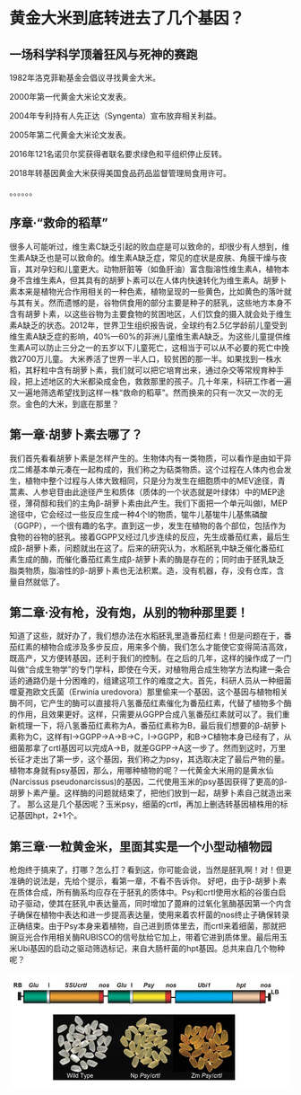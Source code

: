 # 黄金大米到底转进去了几个基因？

## 一场科学科学顶着狂风与死神的赛跑

1982年洛克菲勒基金会倡议寻找黄金大米。

2000年第一代黄金大米论文发表。

2004年专利持有人先正达（Syngenta）宣布放弃相关利益。

2005年第二代黄金大米论文发表。

2016年121名诺贝尔奖获得者联名要求绿色和平组织停止反转。

2018年转基因黄金大米获得美国食品药品监督管理局食用许可。

。。。。。。

## 序章·“救命的稻草”

很多人可能听过，维生素C缺乏引起的败血症是可以致命的，却很少有人想到，维生素A缺乏也是可以致命的。维生素A缺乏症，常见的症状是皮肤、角膜干燥与夜盲，其对孕妇和儿童更大。动物肝脏等（如鱼肝油）富含脂溶性维生素A，植物本身不含维生素A，但其具有的胡萝卜素可以在人体内快速转化为维生素A。胡萝卜素本来是植物光合作用相关的一种色素，植物呈现的一些黄色，比如黄色的落叶就与其有关。然而遗憾的是，谷物供食用的部分主要是种子的胚乳，这些地方本身不含有胡萝卜素，以这些谷物为主要食物的贫困地区，人们饮食的摄入就会处于维生素A缺乏的状态。2012年，世界卫生组织报告说，全球约有2.5亿学龄前儿童受到维生素A缺乏症的影响，40%—60%的非洲儿童维生素A缺乏。为这些儿童提供维生素A可以防止三分之一的五岁以下儿童死亡，这相当于可以从不必要的死亡中挽救2700万儿童。
大米养活了世界一半人口，较贫困的那一半。如果找到一株水稻，其籽粒中含有胡萝卜素，我们就可以把它培育出来，通过杂交等常规育种手段，把上述地区的大米都染成金色，救救那里的孩子。几十年来，科研工作者一遍又一遍地筛选希望找到这样一株“救命的稻草”。然而换来的只有一次又一次的无奈。金色的大米，到底在那里？

## 第一章·胡萝卜素去哪了？

我们首先看看胡萝卜素是怎样产生的。生物体内有一类物质，可以看作是由如干异戊二烯基本单元凑在一起构成的，我们称之为萜类物质。这个过程在人体内也会发生，植物中整个过程与人体大致相同，只是分为发生在细胞质中的MEV途径，青蒿素、人参皂苷由此途径产生和质体（质体的一个状态就是叶绿体）中的MEP途径，薄荷醇和我们的主角β-胡萝卜素由此产生。我们下面把一个单元叫做I，MEP途径中，它会经过一些反应生成一种4个I的物质，牻牛儿基牻牛儿基焦磷酸（GGPP），一个很有趣的名字。直到这一步，发生在植物的各个部位，包括作为食物的谷物的胚乳。接着GGPP又经过几步连续的反应，先生成番茄红素，最后生成β-胡萝卜素，问题就出在这了。后来的研究认为，水稻胚乳中缺乏催化番茄红素生成的酶，而催化番茄红素生成β-胡萝卜素的酶是存在的；同时由于胚乳缺乏脂类物质，脂溶性的β-胡萝卜素也无法积累。造，没有机器，存，没有仓库，含量自然就低了。

## 第二章·没有枪，没有炮，从别的物种那里要！

知道了这些，就好办了，我们想办法在水稻胚乳里造番茄红素！但是问题在于，番茄红素的植物合成涉及多步反应，用来多个酶，我们怎么才能使它变得简洁高效，既高产，又方便转基因，还利于我们的控制。在之后的几年，这样的操作成了一门叫做“合成生物学”的专门学科，即使在今天，对植物用合成生物学方法构建一条合适的通路仍是十分困难的，组建这项工作的难度之大。首先，科研人员从一种细菌噬夏孢欧文氏菌（Erwinia uredovora）那里偷来一个基因，这个基因与植物相关酶不同，它产生的酶可以直接将八氢番茄红素催化为番茄红素，代替了植物多个酶的作用，且效果更好。这样，只需要从GGPP合成八氢番茄红素就可以了。我们重新梳理一下，将八氢番茄红素称为A，番茄红素称为B，最后我们想要的β-胡萝卜素称为C，这样有I→GGPP→A→B→C，I→GGPP，和B→C植物本身已经有了，从细菌那拿了crtI基因可以完成A→B，就差GGPP→A这一步了。然而到这时，万里长征才走出了第一步，这个基因，我们称之为psy，其选取决定了最后产物的量。植物本身就有psy基因，那么，用哪种植物的呢？一代黄金大米用的是黄水仙(Narcissus pseudonarcissus)的基因，二代使用玉米的psy基因获得了更高的β-胡萝卜素产量。这样酶的问题就结束了，把他们放到一起，胡萝卜素自己就造出来了。
那么这是几个基因呢？玉米psy，细菌的crtI，再加上删选转基因植株用的标记基因hpt，2+1个。

## 第三章·一粒黄金米，里面其实是一个小型动植物园

枪炮终于搞来了，打哪？怎么打？看到这，你可能会说，当然是胚乳啊！对！但更准确的说法是，先给个提示，看第一章，不看不告诉你。
好吧，由于β-胡萝卜素在质体合成，所有酶系均应存在于胚乳的质体中。Psy和crtI使用水稻的谷蛋白启动子驱动，使其在胚乳中表达量高，同时增加了蓖麻的过氧化氢酶基因第一个内含子确保在植物中表达和进一步提高表达量，使用来着农杆菌的nos终止子确保转录正确结束。由于Psy本身来着植物，自己进到质体里去，而crtI来着细菌，那就把豌豆光合作用相关酶RUBISCO的信号肽给它加上，带着它进到质体里。最后用玉米Ubi基因的启动之驱动筛选标记，来自大肠杆菌的hpt基因。总共来自几个物种呢？

![GoldenRice](https://raw.githubusercontent.com/Mustela-sibirica/MyNotebook/master/Golden_Rice.jpg)

